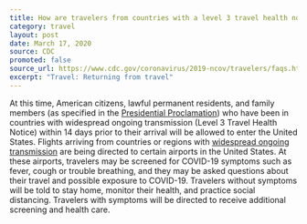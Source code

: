 ```yaml
---
title: How are travelers from countries with a level 3 travel health notice being screened when they enter the United States?
category: travel
layout: post
date: March 17, 2020
source: CDC
promoted: false
source_url: https://www.cdc.gov/coronavirus/2019-ncov/travelers/faqs.html#returning-from-travel
excerpt: "Travel: Returning from travel"
---
```


At this time, American citizens, lawful permanent residents, and family members (as specified in the [Presidential Proclamation](https://www.whitehouse.gov/presidential-actions/proclamation-suspension-entry-immigrants-nonimmigrants-certain-additional-persons-pose-risk-transmitting-2019-novel-coronavirus/)) who have been in countries with widespread ongoing transmission (Level 3 Travel Health Notice) within 14 days prior to their arrival will be allowed to enter the United States. Flights arriving from countries or regions with [widespread ongoing transmission](https://www.cdc.gov/coronavirus/2019-ncov/travelers/index.html#transmission) are being directed to certain airports in the United States. At these airports, travelers may be screened for COVID-19 symptoms such as fever, cough or trouble breathing, and they may be asked questions about their travel and possible exposure to COVID-19. Travelers without symptoms will be told to stay home, monitor their health, and practice social distancing. Travelers with symptoms will be directed to receive additional screening and health care.
